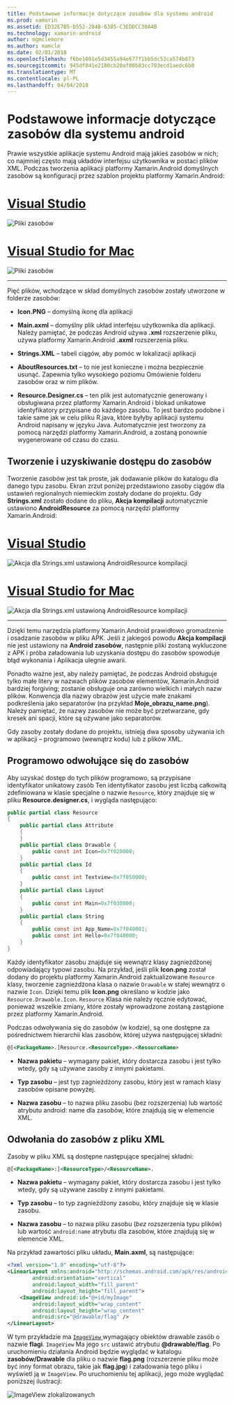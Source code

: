 ```yaml
---
title: Podstawowe informacje dotyczące zasobów dla systemu android
ms.prod: xamarin
ms.assetid: ED32E7B5-D552-284B-6385-C3EDDCC30A4B
ms.technology: xamarin-android
author: mgmclemore
ms.author: mamcle
ms.date: 02/01/2018
ms.openlocfilehash: f6be1001e5d3455a94e677f1bb5dc52ca574b873
ms.sourcegitcommit: 945df041e2180cb20af08b83cc703ecd1aedc6b0
ms.translationtype: MT
ms.contentlocale: pl-PL
ms.lasthandoff: 04/04/2018
---
```

# <a name="android-resource-basics"></a>Podstawowe informacje dotyczące zasobów dla systemu android

Prawie wszystkie aplikacje systemu Android mają jakieś zasobów w nich; co najmniej często mają układów interfejsu użytkownika w postaci plików XML. Podczas tworzenia aplikacji platformy Xamarin.Android domyślnych zasobów są konfiguracji przez szablon projektu platformy Xamarin.Android:

# <a name="visual-studiotabvswin"></a>[Visual Studio](#tab/vswin)

![Pliki zasobów](android-resource-basics-images/01-resource-files-vs.png)
 
# <a name="visual-studio-for-mactabvsmac"></a>[Visual Studio for Mac](#tab/vsmac)

![Pliki zasobów](android-resource-basics-images/01-resource-files-xs.png)
 
-----

Pięć plików, wchodzące w skład domyślnych zasobów zostały utworzone w folderze zasobów:

-  **Icon.PNG** &ndash; domyślną ikonę dla aplikacji

-  **Main.axml** &ndash; domyślny plik układ interfejsu użytkownika dla aplikacji. Należy pamiętać, że podczas Android używa **.xml** rozszerzenie pliku, używa platformy Xamarin.Android **.axml** rozszerzenia pliku.

-  **Strings.XML** &ndash; tabeli ciągów, aby pomóc w lokalizacji aplikacji

-  **AboutResources.txt** &ndash; to nie jest konieczne i można bezpiecznie usunąć. Zapewnia tylko wysokiego poziomu Omówienie folderu zasobów oraz w nim plików.

-  **Resource.Designer.cs** &ndash; ten plik jest automatycznie generowany i obsługiwana przez platformy Xamarin.Android i blokad unikatowe identyfikatory przypisane do każdego zasobu. To jest bardzo podobne i takie same jak w celu pliku R.java, które byłyby aplikacji systemu Android napisany w języku Java. Automatycznie jest tworzony za pomocą narzędzi platformy Xamarin.Android, a zostaną ponownie wygenerowane od czasu do czasu.


## <a name="creating-and-accessing-resources"></a>Tworzenie i uzyskiwanie dostępu do zasobów

Tworzenie zasobów jest tak proste, jak dodawanie plików do katalogu dla danego typu zasobu. Ekran zrzut poniżej przedstawiono zasoby ciągów dla ustawień regionalnych niemieckim zostały dodane do projektu. Gdy **Strings.xml** zostało dodane do pliku, **Akcja kompilacji** automatycznie ustawiono **AndroidResource** za pomocą narzędzi platformy Xamarin.Android:

# <a name="visual-studiotabvswin"></a>[Visual Studio](#tab/vswin)

![Akcja dla Strings.xml ustawioną AndroidResource kompilacji](android-resource-basics-images/02-build-action-vs.png)
 
# <a name="visual-studio-for-mactabvsmac"></a>[Visual Studio for Mac](#tab/vsmac)

![Akcja dla Strings.xml ustawioną AndroidResource kompilacji](android-resource-basics-images/02-build-action-xs.png)
 
-----
 

Dzięki temu narzędzia platformy Xamarin.Android prawidłowo gromadzenie i osadzanie zasobów w pliku APK. Jeśli z jakiegoś powodu **Akcja kompilacji** nie jest ustawiony na **Android zasobów**, następnie pliki zostaną wykluczone z APK i próba załadowania lub uzyskania dostępu do zasobów spowoduje błąd wykonania i Aplikacja ulegnie awarii.

Ponadto ważne jest, aby należy pamiętać, że podczas Android obsługuje tylko małe litery w nazwach plików zasobów elementów, Xamarin.Android bardziej forgiving; zostanie obsługuje ona zarówno wielkich i małych nazw plików. Konwencja dla nazwy obrazów jest użycie małe znakami podkreślenia jako separatorów (na przykład **Moje\_obrazu\_name.png**). Należy pamiętać, że nazwy zasobów nie może być przetwarzane, gdy kresek ani spacji, które są używane jako separatorów.

Gdy zasoby zostały dodane do projektu, istnieją dwa sposoby używania ich w aplikacji &ndash; programowo (wewnątrz kodu) lub z plików XML.


## <a name="referencing-resources-programmatically"></a>Programowo odwołujące się do zasobów

Aby uzyskać dostęp do tych plików programowo, są przypisane identyfikator unikatowy zasób Ten identyfikator zasobu jest liczbą całkowitą zdefiniowana w klasie specjalne o nazwie `Resource`, który znajduje się w pliku **Resource.designer.cs**, i wygląda następująco:

```csharp
public partial class Resource
{
    public partial class Attribute
    {
    }
    public partial class Drawable {
        public const int Icon=0x7f020000;
    }
    public partial class Id
    {
        public const int Textview=0x7f050000;
    }
    public partial class Layout
    {
        public const int Main=0x7f030000;
    }
    public partial class String
    {
        public const int App_Name=0x7f040001;
        public const int Hello=0x7f040000;
    }
}
```

Każdy identyfikator zasobu znajduje się wewnątrz klasy zagnieżdżonej odpowiadający typowi zasobu. Na przykład, jeśli plik **Icon.png** został dodany do projektu platformy Xamarin.Android zaktualizowane `Resource` klasy, tworzenie zagnieżdżona klasa o nazwie `Drawable` w stałej wewnątrz o nazwie `Icon`.
Dzięki temu plik **Icon.png** określano w kodzie jako `Resource.Drawable.Icon`. `Resource` Klasa nie należy ręcznie edytować, ponieważ wszelkie zmiany, które zostały wprowadzone zostaną zastąpione przez platformy Xamarin.Android.

Podczas odwoływania się do zasobów (w kodzie), są one dostępne za pośrednictwem hierarchii klas zasobów, której używa następującej składni:

```xml
@[<PackageName>.]Resource.<ResourceType>.<ResourceName>
```

-  **Nazwa pakietu** &ndash; wymagany pakiet, który dostarcza zasobu i jest tylko wtedy, gdy są używane zasoby z innymi pakietami.

-  **Typ zasobu** &ndash; jest typ zagnieżdżony zasobu, który jest w ramach klasy zasobów opisane powyżej.

-  **Nazwa zasobu** &ndash; to nazwa pliku zasobu (bez rozszerzenia) lub wartość atrybutu android: name dla zasobów, które znajdują się w elemencie XML.


## <a name="referencing-resources-from-xml"></a>Odwołania do zasobów z pliku XML

Zasoby w pliku XML są dostępne następujące specjalnej składni:

```xml
@[<PackageName>:]<ResourceType>/<ResourceName>.
```

-  **Nazwa pakietu** &ndash; wymagany pakiet, który dostarcza zasobu i jest tylko wtedy, gdy są używane zasoby z innymi pakietami.

-  **Typ zasobu** &ndash; to typ zagnieżdżony zasobu, który znajduje się w klasie zasobu.

-  **Nazwa zasobu** &ndash; to nazwa pliku zasobu (*bez* rozszerzenia typu plików) lub wartość `android:name` atrybutu dla zasobów, które znajdują się w elemencie XML.

Na przykład zawartości pliku układu, **Main.axml**, są następujące:

```xml
<?xml version="1.0" encoding="utf-8"?>
<LinearLayout xmlns:android="http://schemas.android.com/apk/res/android"
        android:orientation="vertical"
        android:layout_width="fill_parent"
        android:layout_height="fill_parent">
    <ImageView android:id="@+id/myImage"
        android:layout_width="wrap_content"
        android:layout_height="wrap_content"
        android:src="@drawable/flag" />
</LinearLayout>
```

W tym przykładzie ma [ `ImageView` ](https://developer.xamarin.com/recipes/android/controls/imageview) wymagający obiektów drawable zasób o nazwie **flagi**. `ImageView` Ma jego `src` ustawić atrybutu **@drawable/flag**. Po uruchomieniu działania Android będzie wyglądać w katalogu **zasobów/Drawable** dla pliku o nazwie **flag.png** (rozszerzenie pliku może być inny format obrazu, takie jak **flag.jpg**) i załadowania tego pliku i wyświetl ją w `ImageView`.
Po uruchomieniu tej aplikacji, jego może wyglądać poniższej ilustracji:

![ImageView zlokalizowanych](android-resource-basics-images/03-localized-screenshot.png)

